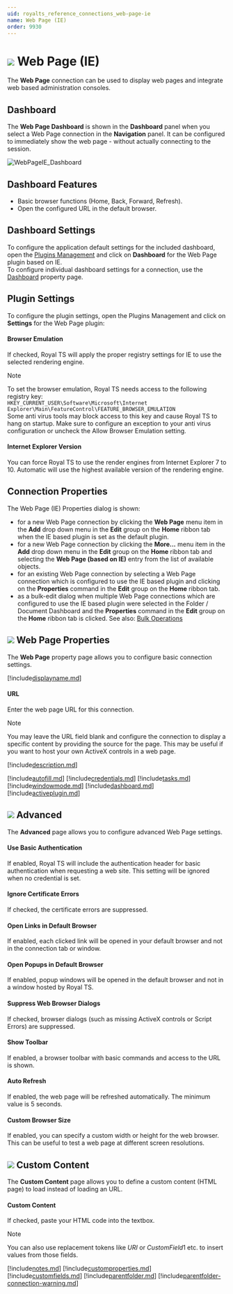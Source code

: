 ```yaml
---
uid: royalts_reference_connections_web-page-ie
name: Web Page (IE)
order: 9930
---
```


# ![](/images/RoyalTS/Plugins/Connections/WebPageIE/SVG_PluginIcon_32.svg#img_header) Web Page (IE)
The **Web Page** connection can be used to display web pages and integrate web based administration consoles.

## Dashboard
The **Web Page Dashboard** is shown in the **Dashboard** panel when you select a Web Page connection in the **Navigation** panel. It can be configured to immediately show the web page - without actually connecting to the session.

![WebPageIE_Dashboard](/images/RoyalTS/Plugins/Connections/WebPageIE/ie_dashboard.png)

## Dashboard Features
- Basic browser functions (Home, Back, Forward, Refresh).
- Open the configured URL in the default browser.

## Dashboard Settings
To configure the application default settings for the included dashboard, open the [Plugins Management](xref:royalts_intro_plugins) and click on **Dashboard** for the Web Page plugin based on IE.  
To configure individual dashboard settings for a connection, use the [Dashboard](#dashboard) property page.

## Plugin Settings
To configure the plugin settings, open the Plugins Management and click on **Settings** for the Web Page plugin:

#### Browser Emulation
If checked, Royal TS will apply the proper registry settings for IE to use the selected rendering engine.
> [!Note]
> To set the browser emulation, Royal TS needs access to the following registry key:  
> ```HKEY_CURRENT_USER\Software\Microsoft\Internet Explorer\Main\FeatureControl\FEATURE_BROWSER_EMULATION```  
> Some anti virus tools may block access to this key and cause Royal TS to hang on startup. Make sure to configure an exception to your anti virus configuration or uncheck the Allow Browser Emulation setting.

#### Internet Explorer Version
You can force Royal TS to use the render engines from Internet Explorer 7 to 10. Automatic will use the highest available version of the rendering engine.

## Connection Properties
The Web Page (IE) Properties dialog is shown:
- for a new Web Page connection by clicking the **Web Page** menu item in the **Add** drop down menu in the **Edit** group on the **Home** ribbon tab when the IE based plugin is set as the default plugin.
- for a new Web Page connection by clicking the **More...** menu item in the **Add** drop down menu in the **Edit** group on the **Home** ribbon tab and selecting the **Web Page (based on IE)** entry from the list of available objects.
- for an existing Web Page connection by selecting a Web Page connection which is configured to use the IE based plugin and clicking on the **Properties** command in the **Edit** group on the **Home** ribbon tab.
- as a bulk-edit dialog when multiple Web Page connections which are configured to use the IE based plugin were selected in the Folder / Document Dashboard and the **Properties** command in the **Edit** group on the **Home** ribbon tab is clicked. See also: [Bulk Operations](xref:royalts_tutorials_bulk)

## ![](/images/RoyalTS/Plugins/Connections/WebPageIE/SVG_PluginIconConnection_32.svg#img_header) Web Page Properties
The **Web Page** property page allows you to configure basic connection settings.

[!include[displayname.md](~/royalts/_shared/displayname.md)]

#### URL
Enter the web page URL for this connection.

> [!Note]
> You may leave the URL field blank and configure the connection to display a specific content by providing the source for the page. This may be useful if you want to host your own ActiveX controls in a web page.

[!include[description.md](~/royalts/_shared/description.md)]

[!include[autofill.md](~/royalts/_shared/autofill.md)]
[!include[credentials.md](~/royalts/_shared/credentials.md)]
[!include[tasks.md](~/royalts/_shared/tasks.md)]
[!include[windowmode.md](~/royalts/_shared/windowmode.md)]
[!include[dashboard.md](~/royalts/_shared/dashboard.md)]
[!include[activeplugin.md](~/royalts/_shared/activeplugin.md)]

## ![](/images/RoyalTS/Plugins/Connections/WebPageIE/SVG_PageAdvanced_32.svg#img_header) Advanced
The **Advanced** page allows you to configure advanced Web Page settings.

#### Use Basic Authentication
If enabled, Royal TS will include the authentication header for basic authentication when requesting a web site. This setting will be ignored when no credential is set.

#### Ignore Certificate Errors
If checked, the certificate errors are suppressed.

#### Open Links in Default Browser
If enabled, each clicked link will be opened in your default browser and not in the connection tab or window.

#### Open Popups in Default Browser
If enabled, popup windows will be opened in the default browser and not in a window hosted by Royal TS.

#### Suppress Web Browser Dialogs
If checked, browser dialogs (such as missing ActiveX controls or Script Errors) are suppressed.

#### Show Toolbar
If enabled, a browser toolbar with basic commands and access to the URL is shown.

#### Auto Refresh
If enabled, the web page will be refreshed automatically. The minimum value is 5 seconds.

#### Custom Browser Size
If enabled, you can specify a custom width or height for the web browser. This can be useful to test a web page at different screen resolutions.

## ![](/images/RoyalTS/Plugins/Connections/WebPageIE/SVG_PageCustomContent_32.svg#img_header) Custom Content
The **Custom Content** page allows you to define a custom content (HTML page) to load instead of loading an URL.

#### Custom Content
If checked, paste your HTML code into the textbox.

> [!Note]
> You can also use replacement tokens like $URI$ or $CustomField1$ etc. to insert values from those fields.

[!include[notes.md](~/royalts/_shared/notes.md)]
[!include[customproperties.md](~/royalts/_shared/customproperties.md)]
[!include[customfields.md](~/royalts/_shared/customfields.md)]
[!include[parentfolder.md](~/royalts/_shared/parentfolder.md)]
[!include[parentfolder-connection-warning.md](~/royalts/_shared/parentfolder-connection-warning.md)]
